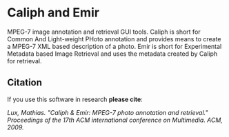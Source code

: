 # Caliph and Emir
MPEG-7 image annotation and retrieval GUI tools. Caliph is short for Common And Light-weight PHoto annotation and
provides means to create a MPEG-7 XML based description of a photo. Emir is short for Experimental Metadata based
Image Retrieval and uses the metadata created by Caliph for retrieval.

## Citation
If you use this software in research **please cite**:

*Lux, Mathias. "Caliph & Emir: MPEG-7 photo annotation and retrieval." Proceedings of the 17th ACM international conference on Multimedia. ACM, 2009.*


